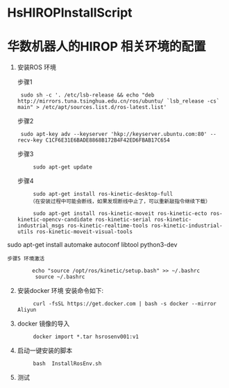 # HsHIROPInstallScript
# 华数机器人的HIROP 相关环境的配置  

1. 安装ROS 环境  

    步骤1  

		sudo sh -c '. /etc/lsb-release && echo "deb http://mirrors.tuna.tsinghua.edu.cn/ros/ubuntu/ `lsb_release -cs` main" > /etc/apt/sources.list.d/ros-latest.list'       
        
    步骤2	

		sudo apt-key adv --keyserver 'hkp://keyserver.ubuntu.com:80' --recv-key C1CF6E31E6BADE8868B172B4F42ED6FBAB17C654    
        
    步骤3  

 			sudo apt-get update  
            
    步骤4  

 			sudo apt-get install ros-kinetic-desktop-full   
		   （在安装过程中可能会断线，如果发现断线中止了，可以重新敲指令继续下载）
            
 			sudo apt-get install ros-kinetic-moveit ros-kinetic-ecto ros-kinetic-opencv-candidate ros-kinetic-serial ros-kinetic-industrial_msgs ros-kinetic-realtime-tools ros-kinetic-industrial-utils ros-kinetic-moveit-visual-tools   

sudo apt-get install automake autoconf libtool python3-dev    
            
    步骤5 环境激活  

 			echo "source /opt/ros/kinetic/setup.bash" >> ~/.bashrc    
             source ~/.bashrc  


2. 安装docker 环境 安装命令如下:  

			curl -fsSL https://get.docker.com | bash -s docker --mirror Aliyun  
                
3. docker 镜像的导入  

            docker import *.tar hsrosenv001:v1


4. 启动一键安装的脚本  

            bash  InstallRosEnv.sh  
  
5. 测试  

